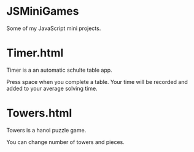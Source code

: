 # JSMiniGames

Some of my JavaScript mini projects.

# Timer.html
Timer is a an automatic schulte table app.

Press space when you complete a table. Your time will be recorded and added to your average solving time.

# Towers.html
Towers is a hanoi puzzle game.

You can change number of towers and pieces.

